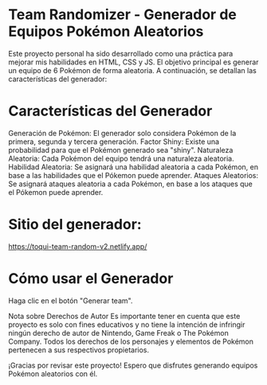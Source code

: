# Team Randomizer - Generador de Equipos Pokémon Aleatorios
Este proyecto personal ha sido desarrollado como una práctica para mejorar mis habilidades en HTML, CSS y JS. El objetivo principal es generar un equipo de 6 Pokémon de forma aleatoria. A continuación, se detallan las características del generador:

# Características del Generador
Generación de Pokémon: El generador solo considera Pokémon de la primera, segunda y tercera generación.
Factor Shiny: Existe una probabilidad para que el Pokémon generado sea "shiny".
Naturaleza Aleatoria: Cada Pokémon del equipo tendrá una naturaleza aleatoria.
Habilidad Aleatoria: Se asignará una habilidad aleatoria a cada Pokémon, en base a las habilidades que el Pókemon puede aprender.
Ataques Aleatorios: Se asignará ataques aleatoria a cada Pokémon, en base a los ataques que el Pókemon puede aprender. 

# Sitio del generador:
https://toqui-team-random-v2.netlify.app/

# Cómo usar el Generador
Haga clic en el botón "Generar team".


Nota sobre Derechos de Autor
Es importante tener en cuenta que este proyecto es solo con fines educativos y no tiene la intención de infringir ningún derecho de autor de Nintendo, Game Freak o The Pokémon Company. Todos los derechos de los personajes y elementos de Pokémon pertenecen a sus respectivos propietarios.

¡Gracias por revisar este proyecto! Espero que disfrutes generando equipos Pokémon aleatorios con él.
